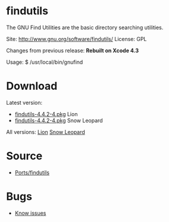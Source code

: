 

# findutils #

The GNU Find Utilities are the basic directory searching utilities.

Site: http://www.gnu.org/software/findutils/
License: GPL

Changes from previous release:
**Rebuilt on Xcode 4.3**

Usage:
$ /usr/local/bin/gnufind


# Download #

Latest version:
  * [findutils-4.4.2-4.pkg](http://code.google.com/p/rudix/downloads/detail?name=findutils-4.4.2-4.pkg) Lion
  * [findutils-4.4.2-4.pkg](http://code.google.com/p/rudix-snowleopard/downloads/detail?name=findutils-4.4.2-4.pkg) Snow Leopard

All versions: [Lion](http://code.google.com/p/rudix/downloads/list?q=findutils) [Snow Leopard](http://code.google.com/p/rudix-snowleopard/downloads/list?q=findutils)

# Source #
  * [Ports/findutils](http://code.google.com/p/rudix/source/browse/Ports/findutils)

# Bugs #
  * [Know issues](http://code.google.com/p/rudix/issues/list?q=findutils)
